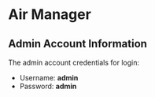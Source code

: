 <h1> Air Manager</h1>

<h2>Admin Account Information</h2>
<p>The admin account credentials for login:</p>
<ul>
  <li>Username: <b>admin</b></li>
  <li>Password: <b>admin</b></li>
</ul>
